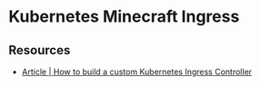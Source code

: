 # Kubernetes Minecraft Ingress



## Resources 
- [Article | How to build a custom Kubernetes Ingress Controller](https://www.doxsey.net/blog/how-to-build-a-custom-kubernetes-ingress-controller-in-go/)
